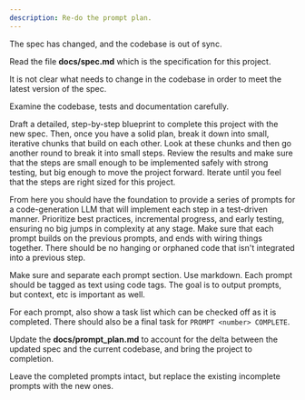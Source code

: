 ```yaml
---
description: Re-do the prompt plan.
---
```


The spec has changed, and the codebase is out of sync.

Read the file **docs/spec.md** which is the specification for this project.

It is not clear what needs to change in the codebase in order to meet the latest version of the spec.

Examine the codebase, tests and documentation carefully.

Draft a detailed, step-by-step blueprint to complete this project with the new spec. Then, once you have a solid plan, break it down into small, iterative chunks that build on each other. Look at these chunks and then go another round to break it into small steps. Review the results and make sure that the steps are small enough to be implemented safely with strong testing, but big enough to move the project forward. Iterate until you feel that the steps are right sized for this project.

From here you should have the foundation to provide a series of prompts for a code-generation LLM that will implement each step in a test-driven manner. Prioritize best practices, incremental progress, and early testing, ensuring no big jumps in complexity at any stage. Make sure that each prompt builds on the previous prompts, and ends with wiring things together. There should be no hanging or orphaned code that isn't integrated into a previous step.

Make sure and separate each prompt section. Use markdown. Each prompt should be tagged as text using code tags. The goal is to output prompts, but context, etc is important as well.

For each prompt, also show a task list which can be checked off as it is completed. There should also be a final task for `PROMPT <number> COMPLETE`.

Update the **docs/prompt_plan.md** to account for the delta between the updated spec and the current codebase, and bring the project to completion.

Leave the completed prompts intact, but replace the existing incomplete prompts with the new ones.
